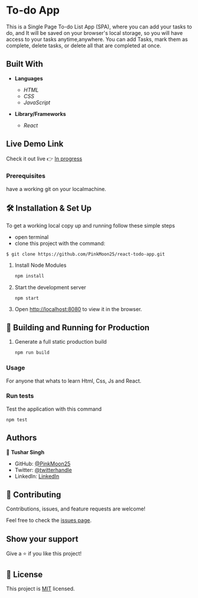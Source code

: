 # To-do App

 This is a Single Page To-do List App (SPA), where you can add your tasks to do, and It will be saved on your browser's local storage, so you will have access to your tasks anytime,anywhere.
 You can add Tasks, mark them as complete, delete tasks, or delete all that are completed at once.

## Built With

- **Languages**

  - *HTML*
  - *CSS*
  - *JavaScript*

- **Library/Frameworks**

   - *React*

 
## Live Demo Link

   Check it out live :point_right: [In progress]()

### Prerequisites

have a working git on your localmachine.


## 🛠 Installation & Set Up
To get a working local copy up and running follow these simple steps

- open terminal
- clone this project with the command:

```
$ git clone https://github.com/PinkMoon25/react-todo-app.git
```
1. Install Node Modules

   ```sh
   npm install
   ```

2. Start the development server

   ```
   npm start
   ```

3. Open [http://localhost:8080](http://localhost:8080) to view it in the browser.

## 🚀 Building and Running for Production

1. Generate a full static production build

   ```sh
   npm run build
   ```
### Usage
For anyone that whats to learn Html, Css, Js and React.

### Run tests

Test the application with this command

```
npm test
```

## Authors

👤 **Tushar Singh**

- GitHub: [@PinkMoon25](https://github.com/PinkMoon25/)
- Twitter: [@twitterhandle](https://twitter.com/TusharS90674484)
- LinkedIn: [LinkedIn](https://www.linkedin.com/in/tushar-singh-6b063a14b/)
 
## 🤝 Contributing

Contributions, issues, and feature requests are welcome!

Feel free to check the [issues page](https://github.com/PinkMoon25/react-todo-app/issues/).

## Show your support

Give a ⭐️ if you like this project!

## 📝 License

This project is [MIT](./LICENSE) licensed.